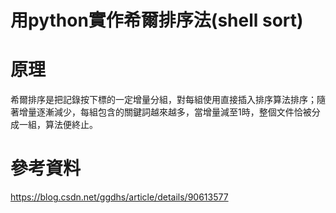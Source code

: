# 用python實作希爾排序法(shell sort)

# 原理
希爾排序是把記錄按下標的一定增量分組，對每組使用直接插入排序算法排序；隨著增量逐漸減少，每組包含的關鍵詞越來越多，當增量減至1時，整個文件恰被分成一組，算法便終止。
# 參考資料
https://blog.csdn.net/ggdhs/article/details/90613577
